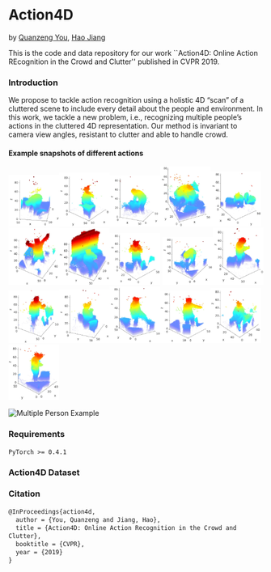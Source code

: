 # Action4D

by [Quanzeng You](http://cs.rochester.edu/u/qyou/), [Hao Jiang](http://hao-jiang.net)

This is the code and data repository for our work ``Action4D: Online Action REcognition in the Crowd and Clutter'' published in CVPR 2019. 

### Introduction
We propose to tackle action recognition using a holistic 4D “scan” of a cluttered scene to include every detail
about the people and environment. In this work, we tackle a new
problem, i.e., recognizing multiple people’s actions in the
cluttered 4D representation.
Our method is invariant to
camera view angles, resistant to clutter and able to handle crowd.

#### Example snapshots of different actions

<img src="figures/actions/bend.jpg" alt="Bending" width="100"><img src="figures/actions/drink.jpg" alt="Drinking" width="100"><img src="figures/actions/lift.jpg" alt="Lifting" width="100"><img src="figures/actions/push.jpg" alt="Pushing/Pulling" width="100"><img src="figures/actions/squat.jpg" alt="Squatting" width="100"><img src="figures/actions/yawn.jpg" alt="yawning" width="100"><img src="figures/actions/call.jpg" alt="Calling" width="100"><img src="figures/actions/eat.jpg" alt="Eating" width="100">
<img src="figures/actions/open_drawer.jpg" alt="Opening Drawer" width="100"><img src="figures/actions/read.jpg" alt="Read" width="100"><img src="figures/actions/wave.jpg" alt="Waving" width="100"><img src="figures/actions/clap.jpg" alt="Clapping" width="100"><img src="figures/actions/kick.jpg" alt="Kicking" width="100"><img src="figures/actions/point.jpg" alt="Pointing" width="100"><img src="figures/actions/sit.jpg" alt="Sitting" width="100"><img src="figures/actions/web.jpg" alt="Browsing cell phone" width="100">

![Multiple Person Example](figures/gifs/demo_label2_514_5.gif)
### Requirements
```
PyTorch >= 0.4.1
```
### Action4D Dataset

### Citation

    @InProceedings{action4d,
      author = {You, Quanzeng and Jiang, Hao},
      title = {Action4D: Online Action Recognition in the Crowd and Clutter},
      booktitle = {CVPR},
      year = {2019}
    }
